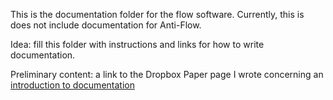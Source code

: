 This is the documentation folder for the flow software. Currently, this is does not include documentation for Anti-Flow.

Idea: fill this folder with instructions and links for 
how to write documentation.

Preliminary content: a link to the Dropbox Paper page
I wrote concerning an [introduction to documentation](https://paper.dropbox.com/doc/introduction-to-documentation-K4b8Bm3ukikqaKx7LAU9w)
